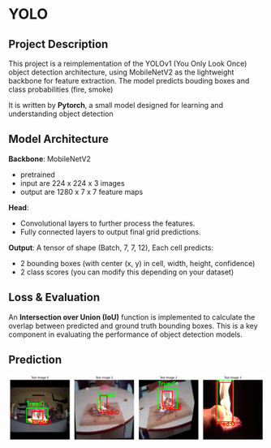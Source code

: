 # YOLO
## Project Description
This project is a reimplementation of the YOLOv1 (You Only Look Once) object detection architecture, using MobileNetV2 as the lightweight backbone for feature extraction. The model predicts bouding boxes and class probabilities (fire, smoke)

It is written by **Pytorch**, a small model designed for learning and understanding object detection

## Model Architecture
**Backbone**: MobileNetV2
- pretrained
- input are 224 x 224 x 3 images
- output are 1280 x 7 x 7 feature maps

**Head**:
- Convolutional layers to further process the features.
- Fully connected layers to output final grid predictions.

**Output**: A tensor of shape (Batch, 7, 7, 12), Each cell predicts:
- 2 bounding boxes (with center (x, y) in cell, width, height, confidence)
- 2 class scores (you can modify this depending on your dataset)


## Loss & Evaluation
An **Intersection over Union (IoU)** function is implemented to calculate the overlap between predicted and ground truth bounding boxes. This is a key component in evaluating the performance of object detection models.

## Prediction
![YOLO Output](output.png)
